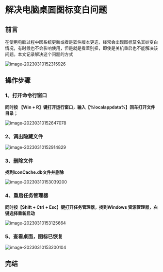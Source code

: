 # 解决电脑桌面图标变白问题

## 前言

在使用电脑过程中因系统更新或者是软件版本更迭，经常会出现图标莫名其妙变白情况，有时候也不会影响使用，但是就是看着别扭，即使是关机重启也不能解决该问题。本文记录解决这个问题的方式

![image-20230310152315926](https://lskypro-1309218011.cos.ap-shanghai.myqcloud.com/2023/03/10/640adaeb3416d.png)

## 操作步骤

### 1、打开命令行窗口

**同时按 【Win + R】键打开运行窗口，输入【%localappdata%】回车打开文件目录；**

![image-20230310152647078](https://lskypro-1309218011.cos.ap-shanghai.myqcloud.com/2023/03/10/640adbb67af6e.png)

### 2、调出隐藏文件

![image-20230310152914829](https://lskypro-1309218011.cos.ap-shanghai.myqcloud.com/2023/03/10/640adc4a71495.png)

### 3、删除文件

**找到lconCache.db文件并删除**

![image-20230310153039200](https://lskypro-1309218011.cos.ap-shanghai.myqcloud.com/2023/03/10/640adc9e9288b.png)

### 4、重启任务管理器

**同时按【Shift + Ctrl + Esc】键打开任务管理器，找到Windows 资源管理器，右键选择重新启动**

![image-20230310153125664](https://lskypro-1309218011.cos.ap-shanghai.myqcloud.com/2023/03/10/640adccd2309b.png)

### 5、查看桌面，图标已恢复

![image-20230310153200104](https://lskypro-1309218011.cos.ap-shanghai.myqcloud.com/2023/03/10/640adcef860e7.png)

## 完结